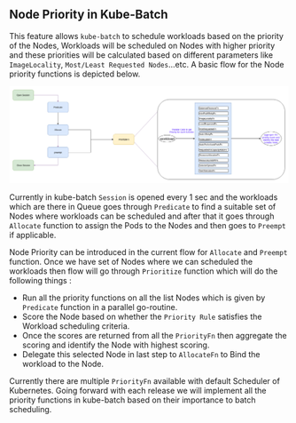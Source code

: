 ## Node Priority in Kube-Batch

This feature allows `kube-batch` to schedule workloads based on the priority of the Nodes, Workloads will be scheduled on Nodes with higher priority and these priorities will be calculated based on different parameters like `ImageLocality`, `Most/Least Requested Nodes`...etc.
A basic flow for the Node priority functions is depicted below.

![Node Priority Flow](./images/Node-Priority.png)

Currently in kube-batch `Session` is opened every 1 sec and the workloads which are there in Queue goes through `Predicate` to find a suitable set of Nodes where workloads can be scheduled and after that it goes through `Allocate` function to assign the Pods to the Nodes and then goes to `Preempt` if applicable.

Node Priority can be introduced in the current flow for `Allocate` and `Preempt` function. Once we have set of Nodes where we can scheduled the workloads then flow will go through `Prioritize` function which will do the following things :

 - Run all the priority functions on all the list Nodes which is given by `Predicate` function in a parallel go-routine.
 - Score the Node based on whether the `Priority Rule` satisfies the Workload scheduling criteria.
 - Once the scores are returned from all the `PriorityFn` then aggregate the scoring and identify the Node with highest scoring.
 - Delegate this selected Node in last step to `AllocateFn` to Bind the workload to the Node.

Currently there are multiple `PriorityFn` available with default Scheduler of Kubernetes. Going forward with each release we will implement all the priority functions in kube-batch based on their importance to batch scheduling.

